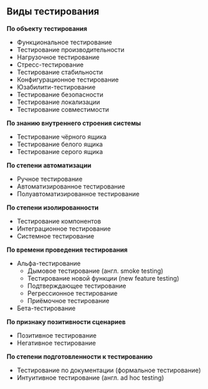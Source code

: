 ## Виды тестирования

**По объекту тестирования**
- Функциональное тестирование
- Тестирование производительности
- Нагрузочное тестирование
- Стресс-тестирование
- Тестирование стабильности
- Конфигурационное тестирование
- Юзабилити-тестирование
- Тестирование безопасности
- Тестирование локализации
- Тестирование совместимости

**По знанию внутреннего строения системы**
- Тестирование чёрного ящика
- Тестирование белого ящика
- Тестирование серого ящика

**По степени автоматизации**
- Ручное тестирование
- Автоматизированное тестирование
- Полуавтоматизированное тестирование

**По степени изолированности**
- Тестирование компонентов
- Интеграционное тестирование
- Системное тестирование

**По времени проведения тестирования**
- Альфа-тестирование
    - Дымовое тестирование (англ. smoke testing)
    - Тестирование новой функции (new feature testing)
    - Подтверждающее тестирование
    - Регрессионное тестирование
    - Приёмочное тестирование
- Бета-тестирование

**По признаку позитивности сценариев**
- Позитивное тестирование
- Негативное тестирование

**По степени подготовленности к тестированию**
- Тестирование по документации (формальное тестирование)
- Интуитивное тестирование (англ. ad hoc testing)